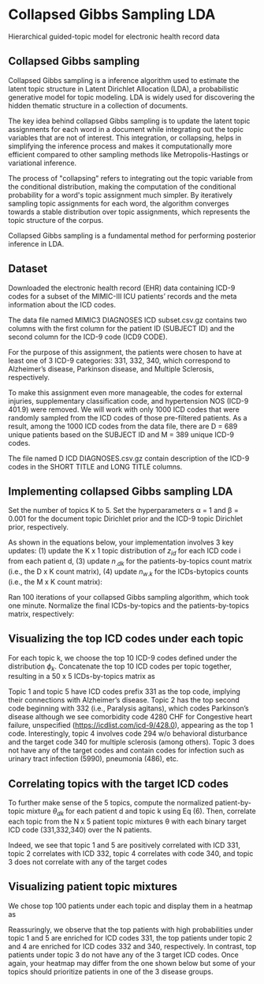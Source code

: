 # Collapsed Gibbs Sampling LDA
Hierarchical guided-topic model for electronic health record data

## Collapsed Gibbs sampling
Collapsed Gibbs sampling is a inference algorithm used to estimate the latent topic structure in Latent Dirichlet Allocation (LDA), a probabilistic generative model for topic modeling. LDA is widely used for discovering the hidden thematic structure in a collection of documents. 

The key idea behind collapsed Gibbs sampling is to update the latent topic assignments for each word in a document while integrating out the topic variables that are not of interest. This integration, or collapsing, helps in simplifying the inference process and makes it computationally more efficient compared to other sampling methods like Metropolis-Hastings or variational inference. 

The process of "collapsing" refers to integrating out the topic variable from the conditional distribution, making the computation of the conditional probability for a word's topic assignment much simpler. By iteratively sampling topic assignments for each word, the algorithm converges towards a stable distribution over topic assignments, which represents the topic structure of the corpus. 

Collapsed Gibbs sampling is a fundamental method for performing posterior inference in LDA. 

## Dataset 

Downloaded the electronic health record (EHR) data containing ICD-9 codes for a subset of the  MIMIC-III ICU patients’ records and the meta information about the ICD codes.

The data file named MIMIC3 DIAGNOSES ICD subset.csv.gz contains two columns with the first column for the patient ID (SUBJECT ID) and the second column for the ICD-9 code (ICD9 CODE). 

For the purpose of this assignment, the patients were chosen to have at least one of 3 ICD-9 categories: 331, 332, 340, which correspond to Alzheimer’s disease, Parkinson disease, and Multiple Sclerosis, respectively. 

To make this assignment even more manageable, the codes for external injuries, supplementary classification code, and hypertension NOS (ICD-9 401.9) were removed. We will work with only 1000 ICD codes that were randomly sampled from the ICD codes of those pre-filtered patients. As a result, among the 1000 ICD codes from the data file, there are D = 689 unique patients based on the SUBJECT ID and M = 389 unique ICD-9 codes. 

The file named D ICD DIAGNOSES.csv.gz contain description of the ICD-9 codes in the SHORT TITLE and LONG TITLE columns. 

## Implementing collapsed Gibbs sampling LDA 

Set the number of topics K to 5. Set the hyperparameters α = 1 and β = 0.001 for the document topic Dirichlet prior and the ICD-9 topic Dirichlet prior, respectively. 

As shown in the equations below, your implementation involves 3 key updates: (1) update the K x 1 topic distribution of $z_{id}$ for each ICD code i from each patient d, (3) update $n_{.dk}$ for the patients-by-topics count matrix (i.e., the D x K count matrix), (4) update $n_{w.k}$ for the ICDs-bytopics counts (i.e., the M x K count matrix): 
 
Ran 100 iterations of your collapsed Gibbs sampling algorithm, which took one minute. Normalize the final ICDs-by-topics and the patients-by-topics matrix, respectively: 

## Visualizing the top ICD codes under each topic 

For each topic k, we choose the top 10 ICD-9 codes defined under the distribution $ϕ_k$. Concatenate the top 10 ICD codes per topic together, resulting in a 50 x 5 ICDs-by-topics matrix as 

Topic 1 and topic 5 have ICD codes prefix 331 as the top code, implying their connections with Alzheimer’s disease. Topic 2 has the top second code beginning with 332 (i.e., Paralysis agitans), which codes Parkinson’s disease although we see comorbidity code 4280 CHF for Congestive heart failure, unspecified (https://icdlist.com/icd-9/428.0), appearing as the top 1 code. Interestingly, topic 4 involves code 294 w/o behavioral disturbance and the target code 340 for multiple sclerosis (among others). Topic 3 does not have any of the target codes and contain codes for infection such as urinary tract infection (5990), pneumonia (486), etc. 

## Correlating topics with the target ICD codes 
To further make sense of the 5 topics, compute the normalized patient-by-topic mixture $θ_{dk}$ for each patient d and topic k using Eq (6). Then, correlate each topic from the N x 5 patient topic mixtures θ with each binary target ICD code (331,332,340) over the N patients. 

Indeed, we see that topic 1 and 5 are positively correlated with ICD 331, topic 2 correlates with ICD 332, topic 4 correlates with code 340, and topic 3 does not correlate with any of the target codes

## Visualizing patient topic mixtures 

We chose top 100 patients under each topic and display them in a heatmap as 

Reassuringly, we observe that the top patients with high probabilities under topic 1 and 5 are enriched for ICD codes 331, the top patients under topic 2 and 4 are enriched for ICD codes 332 and 340, respectively. In contrast, top patients under topic 3 do not have any of the 3 target ICD codes. Once again, your heatmap may differ from the one shown below but some of your topics should prioritize patients in one of the 3 disease groups. 

 

 

 

 

 

 

 

 

 

 

 

 

 
